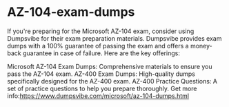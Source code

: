 # AZ-104-exam-dumps
If you're preparing for the Microsoft AZ-104 exam, consider using Dumpsvibe for their exam preparation materials. Dumpsvibe provides exam dumps with a 100% guarantee of passing the exam and offers a money-back guarantee in case of failure. Here are the key offerings:

Microsoft AZ-104 Exam Dumps: Comprehensive materials to ensure you pass the AZ-104 exam.
AZ-400 Exam Dumps: High-quality dumps specifically designed for the AZ-400 exam.
AZ-400 Practice Questions: A set of practice questions to help you prepare thoroughly.
Get more info:https://www.dumpsvibe.com/microsoft/az-104-dumps.html
